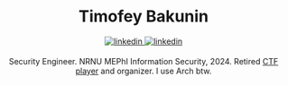 <div align="center">
<h1>Timofey Bakunin</h1>
<a href="https://linkedin.com/in/ne-bknn" target="_blank">
<img src=https://img.shields.io/badge/linkedin-%2300acee.svg?color=000000&style=for-the-badge&logo=linkedin&logoColor=white alt=linkedin style="margin-bottom: 5px;" />
</a>

<a href="https://t.me/ne_bknn" target="_blank">
<img src=https://img.shields.io/badge/telegram-%2300acee.svg?color=000000&style=for-the-badge&logo=telegram&logoColor=white alt=linkedin style="margin-bottom: 5px;" />
</a>

Security Engineer. NRNU MEPhI Information Security, 2024. Retired [CTF player](https://ctftime.org/team/76463) and organizer. I use Arch btw.
